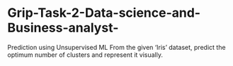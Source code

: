 # Grip-Task-2-Data-science-and-Business-analyst-
Prediction using Unsupervised ML
From the given ‘Iris’ dataset, predict the optimum number of clusters and represent it visually.
